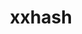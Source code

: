 ---
title: "xxhash"
layout: cache
categories: [package, develop-2025-02-02]
meta: {"versions": ["0.8.3"], "compilers": ["gcc@=11.4.0"], "oss": ["ubuntu22.04"], "platforms": ["linux"], "targets": ["x86_64_v3"], "stacks": ["hep", "root"], "num_specs": 1, "num_specs_by_stack": {"root": 1, "hep": 1}}
spec_details: [{"hash": "ue5kidjyajrqrk7zy7f7wztx7vn46huu", "compiler": "gcc@=11.4.0", "versions": ["0.8.3"], "os": "ubuntu22.04", "platform": "linux", "target": "x86_64_v3", "variants": ["build_system=makefile"], "stacks": ["root", "hep"], "size": "-", "tarball": "https://binaries.spack.io/develop-2025-02-02/build_cache/linux-ubuntu22.04-x86_64_v3/gcc-11.4.0/xxhash-0.8.3/linux-ubuntu22.04-x86_64_v3-gcc-11.4.0-xxhash-0.8.3-ue5kidjyajrqrk7zy7f7wztx7vn46huu.spack"}]
---